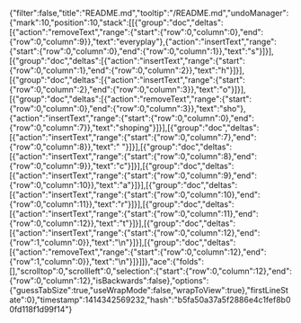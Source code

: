 {"filter":false,"title":"README.md","tooltip":"/README.md","undoManager":{"mark":10,"position":10,"stack":[[{"group":"doc","deltas":[{"action":"removeText","range":{"start":{"row":0,"column":0},"end":{"row":0,"column":9}},"text":"everyplay"},{"action":"insertText","range":{"start":{"row":0,"column":0},"end":{"row":0,"column":1}},"text":"s"}]}],[{"group":"doc","deltas":[{"action":"insertText","range":{"start":{"row":0,"column":1},"end":{"row":0,"column":2}},"text":"h"}]}],[{"group":"doc","deltas":[{"action":"insertText","range":{"start":{"row":0,"column":2},"end":{"row":0,"column":3}},"text":"o"}]}],[{"group":"doc","deltas":[{"action":"removeText","range":{"start":{"row":0,"column":0},"end":{"row":0,"column":3}},"text":"sho"},{"action":"insertText","range":{"start":{"row":0,"column":0},"end":{"row":0,"column":7}},"text":"shoping"}]}],[{"group":"doc","deltas":[{"action":"insertText","range":{"start":{"row":0,"column":7},"end":{"row":0,"column":8}},"text":" "}]}],[{"group":"doc","deltas":[{"action":"insertText","range":{"start":{"row":0,"column":8},"end":{"row":0,"column":9}},"text":"c"}]}],[{"group":"doc","deltas":[{"action":"insertText","range":{"start":{"row":0,"column":9},"end":{"row":0,"column":10}},"text":"a"}]}],[{"group":"doc","deltas":[{"action":"insertText","range":{"start":{"row":0,"column":10},"end":{"row":0,"column":11}},"text":"r"}]}],[{"group":"doc","deltas":[{"action":"insertText","range":{"start":{"row":0,"column":11},"end":{"row":0,"column":12}},"text":"t"}]}],[{"group":"doc","deltas":[{"action":"insertText","range":{"start":{"row":0,"column":12},"end":{"row":1,"column":0}},"text":"\n"}]}],[{"group":"doc","deltas":[{"action":"removeText","range":{"start":{"row":0,"column":12},"end":{"row":1,"column":0}},"text":"\n"}]}]]},"ace":{"folds":[],"scrolltop":0,"scrollleft":0,"selection":{"start":{"row":0,"column":12},"end":{"row":0,"column":12},"isBackwards":false},"options":{"guessTabSize":true,"useWrapMode":false,"wrapToView":true},"firstLineState":0},"timestamp":1414342569232,"hash":"b5fa50a37a5f2886e4c1fef8b00fd118f1d99f14"}